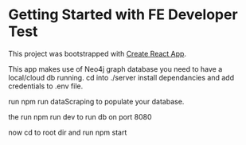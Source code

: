 # Getting Started with FE Developer Test

This project was bootstrapped with [Create React App](https://github.com/facebook/create-react-app).

This app makes use of Neo4j graph database you need to have a local/cloud db running.
cd into ./server install dependancies and add credentials to .env file.

run npm run dataScraping to populate your database.

the run npm run dev to run db on port 8080

now cd to root dir and run npm start